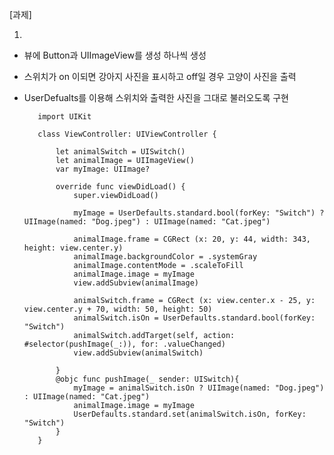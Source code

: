 [과제]

1.  

   * 뷰에 Button과  UIImageView를 생성 하나씩 생성
   * 스위치가 on 이되면 강아지 사진을 표시하고 off일 경우 고양이 사진을 출력
   * UserDefualts를 이용해 스위치와 출력한 사진을 그대로 불러오도록 구현

   

			import UIKit
		
			class ViewController: UIViewController {
			    
			    let animalSwitch = UISwitch()
			    let animalImage = UIImageView()
			    var myImage: UIImage?
			    
			    override func viewDidLoad() {
			        super.viewDidLoad()
			        
			        myImage = UserDefaults.standard.bool(forKey: "Switch") ? UIImage(named: "Dog.jpeg") : UIImage(named: "Cat.jpeg")
			        
			        animalImage.frame = CGRect (x: 20, y: 44, width: 343, height: view.center.y)
			        animalImage.backgroundColor = .systemGray
			        animalImage.contentMode = .scaleToFill
			        animalImage.image = myImage
			        view.addSubview(animalImage)
			        
			        animalSwitch.frame = CGRect (x: view.center.x - 25, y: view.center.y + 70, width: 50, height: 50)
			        animalSwitch.isOn = UserDefaults.standard.bool(forKey: "Switch")
			        animalSwitch.addTarget(self, action: #selector(pushImage(_:)), for: .valueChanged)
			        view.addSubview(animalSwitch)
			        
			    }
			    @objc func pushImage(_ sender: UISwitch){
			        myImage = animalSwitch.isOn ? UIImage(named: "Dog.jpeg") : UIImage(named: "Cat.jpeg")
			        animalImage.image = myImage
			        UserDefaults.standard.set(animalSwitch.isOn, forKey: "Switch")
			    }
			}
